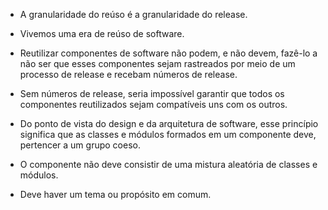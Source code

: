 - A granularidade do reúso é a granularidade do release.
- Vivemos uma era de reúso de software.

- Reutilizar componentes de software não podem, e não devem, fazê-lo a não ser que esses componentes sejam rastreados por meio de um processo de release e recebam números de release.
- Sem números de release, seria impossível garantir que todos os componentes reutilizados sejam compatíveis uns com os outros.

- Do ponto de vista do design e da arquitetura de software, esse princípio significa que as classes e módulos formados em um componente deve, pertencer a um grupo coeso.
- O componente não deve consistir de uma mistura aleatória de classes e módulos.
- Deve haver um tema ou propósito em comum.